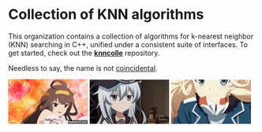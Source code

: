 # Collection of KNN algorithms

This organization contains a collection of algorithms for k-nearest neighbor (KNN) searching in C++,
unified under a consistent suite of interfaces.
To get started, check out the [**knncolle**](https://github.com/knncolle/knncolle) repository.

Needless to say, the name is not [coincidental](https://myanimelist.net/anime/21511/Kantai_Collection__KanColle).

<p float="left">
  <img src="gifs/kongou.gif" width="32%" />
  <img src="gifs/hibiki.gif" width="32%" />
  <img src="gifs/atago.gif" width="32%" />
</p>
